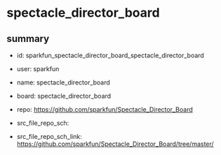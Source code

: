 # spectacle_director_board
 
## summary 
* id: sparkfun_spectacle_director_board_spectacle_director_board
* user: sparkfun
* name: spectacle_director_board
* board: spectacle_director_board
* repo: https://github.com/sparkfun/Spectacle_Director_Board



* src_file_repo_sch: 
* src_file_repo_sch_link: https://github.com/sparkfun/Spectacle_Director_Board/tree/master/




